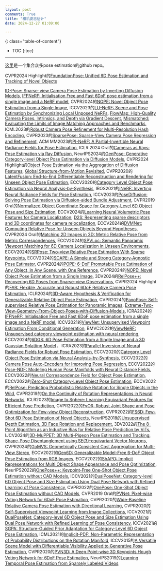 ```yaml
---
layout: post
comments: True
title: "相机姿态估计"
date: 2024-12-27 01:09:00

---
```


<!--more-->

{: class="table-of-content"}
* TOC
{:toc}

---

[这里](https://github.com/Jianqiuer/Awesome6DPoseEstimation)是一个集合众多pose estimation的github repo。

CVPR2024 Highlight的[FoundationPose: Unified 6D Pose Estimation and Tracking of Novel Objects](https://nvlabs.github.io/FoundationPose/)

[ID-Pose: Sparse-view Camera Pose Estimation by Inverting Diffusion Models](https://xt4d.github.io/id-pose-web/), [IFFNeRF: Initialisation Free and Fast 6DoF pose estimation from a single image and a NeRF model](https://mbortolon97.github.io/iffnerf/), CVPR2024的[NOPE: Novel Object Pose Estimation from a Single Image](https://github.com/nv-nguyen/nope), ICCV2023的[LU-NeRF: Scene and Pose Estimation by Synchronizing Local Unposed NeRFs](https://people.cs.umass.edu/~zezhoucheng/lu-nerf/), [FlowMap: High-Quality Camera Poses, Intrinsics, and Depth via Gradient Descent](https://cameronosmith.github.io/flowmap/), [Mismatched: Evaluating the Limits of Image Matching Approaches and Benchmarks](https://github.com/surgical-vision/colmap-match-converter), ICML2023的[Robust Camera Pose Refinement for Multi-Resolution Hash Encoding](https://openreview.net/pdf?id=O7lWozCqjT), CVPR2023的[SparsePose: Sparse-View Camera Pose Regression and Refinement](https://sparsepose.github.io/), ACM MM2023的[PI-NeRF: A Partial-Invertible Neural Radiance Fields for Pose Estimation](https://dl.acm.org/doi/pdf/10.1145/3581783.3612590), ICLR 2024 Oral的[Cameras as Rays: Pose Estimation via Ray Diffusion](https://jasonyzhang.com/RayDiffusion/), NeurIPS2024的[GenPose: Generative Category-level Object Pose Estimation via Diffusion Models](https://sites.google.com/view/genpose), CVPR2024 Highlight的[Object Pose Estimation via the Aggregation of Diffusion Features](https://github.com/Tianfu18/diff-feats-pose), [Global Structure-from-Motion Revisited](https://lpanaf.github.io/eccv24_glomap/), CVPR2020的[LatentFusion: End-to-End Differentiable Reconstruction and Rendering for Unseen Object Pose Estimation](https://github.com/NVlabs/latentfusion?tab=readme-ov-file), ECCV2020的[Category Level Object Pose Estimation via Neural Analysis-by-Synthesis](https://github.com/xuchen-ethz/neural_object_fitting), IROS2021的[iNeRF: Inverting Neural Radiance Fields for Pose Estimation](https://yenchenlin.me/inerf/), ICCV2023的[PoseDiffusion: Solving Pose Estimation via Diffusion-aided Bundle Adjustment](https://posediffusion.github.io/), CVPR2019 Oral的[Normalized Object Coordinate Space for Category-Level 6D Object Pose and Size Estimation](https://geometry.stanford.edu/projects/NOCS_CVPR2019/), ECCV2024的[Learning Neural Volumetric Pose Features for Camera Localization](https://gujiaqivadin.github.io/posemap/#), [D2S: Representing sparse descriptors and 3D coordinates for camera relocalization](https://thpjp.github.io/d2s/), ECCV2024的[DVMNet: Computing Relative Pose for Unseen Objects Beyond Hypotheses](https://sailor-z.github.io/projects/CVPR2024_DVMNet.html), CVPR2024 Oral的[Matching 2D Images in 3D: Metric Relative Pose from Metric Correspondences](https://nianticlabs.github.io/mickey/), ECCV2024的[SPVLoc: Semantic Panoramic Viewport Matching for 6D Camera Localization in Unseen Environments](https://fraunhoferhhi.github.io/spvloc/), ECCV2024的[SRPose: Two-view Relative Pose Estimation With Sparse Keypoints](https://frickyinn.github.io/srpose/), ECCV2024的[SCAPE: A Simple and Strong Category-Agnostic Pose Estimator](https://github.com/tiny-smart/SCAPE), CVPR2024的[POPE: 6-DoF Promptable Pose Estimation of Any Object, in Any Scene, with One Reference](https://paulpanwang.github.io/POPE/), CVPR2024的[NOPE: Novel Object Pose Estimation from a Single Image](https://github.com/nv-nguyen/nope?tab=readme-ov-file), 3DV2024的[RelPose++: Recovering 6D Poses from Sparse-view Observations](https://amyxlase.github.io/relpose-plus-plus/), CVPR2024 Highlight的[FAR: Flexible, Accurate and Robust 6DoF Relative Camera Pose Estimation](https://crockwell.github.io/far/), ICLR2024的[3D-Aware Hypothesis & Verification for Generalizable Relative Object Pose Estimation](https://sailor-z.github.io/projects/ICLR2024_3DAHV.html), CVPR2024的[PanoPose: Self-supervised Relative Pose Estimation for Panoramic Images](https://openaccess.thecvf.com/content/CVPR2024/papers/Tu_PanoPose_Self-supervised_Relative_Pose_Estimation_for_Panoramic_Images_CVPR_2024_paper.pdf), [Extreme-Two-View-Geometry-From-Object-Poses-with-Diffusion-Models](https://github.com/scy639/Extreme-Two-View-Geometry-From-Object-Poses-with-Diffusion-Models), ICRA2024的[IFFNeRF: Initialisation Free and Fast 6DoF pose estimation from a single image and a NeRF model](https://mbortolon97.github.io/iffnerf/), ICCV2021的[ViewNet: Unsupervised Viewpoint Estimation From Conditional Generation](https://github.com/omariott/viewnet), BMVC2022的[ViewNeRF: Unsupervised category viewpoint estimation with neural rendering](https://github.com/omariott/viewnerf), ECCV2024的[6DGS: 6D Pose Estimation from a Single Image and a 3D Gaussian Splatting Model](https://mbortolon97.github.io/6dgs/)， ICRA2023的[Parallel Inversion of Neural Radiance Fields for Robust Pose Estimation](https://pnerfp.github.io/), ECCV2020的[Category Level Object Pose Estimation via Neural Analysis-by-Synthesis](https://github.com/xuchen-ethz/neural_object_fitting?tab=readme-ov-file), ECCV2022的[Camera Pose Auto-Encoders for Improving Pose Regression](https://github.com/yolish/camera-pose-auto-encoders), ECCV2022的[Pose-NDF: Modeling Human Pose Manifolds with Neural Distance Fields](https://virtualhumans.mpi-inf.mpg.de/posendf/), ECCV2022的[Neural Correspondence Field for Object Pose Estimation](https://linhuang17.github.io/NCF/), ECCV2022的[Zero-Shot Category-Level Object Pose Estimation](https://github.com/applied-ai-lab/zero-shot-pose), ECCV2022的[RelPose: Predicting Probabilistic Relative Rotation for Single Objects in the Wild](https://jasonyzhang.com/relpose/), CVPR2019的[On the Continuity of Rotation Representations in Neural Networks](https://zhouyisjtu.github.io/project_rotation/rotation.html), ICLR2023的[Image to Sphere: Learning Equivariant Features for Efficient Pose Prediction](https://dmklee.github.io/image2sphere/), CVPR2022的[FvOR: Robust Joint Shape and Pose Optimization for Few-view Object Reconstruction](https://github.com/zhenpeiyang/FvOR), CVPR2022的[FS6D: Few-Shot 6D Pose Estimation of Novel Objects](https://github.com/ethnhe/FS6D-PyTorch?tab=readme-ov-file), NeurIPS2018的[Unsupervised Depth Estimation, 3D Face Rotation and Replacement](https://github.com/joelmoniz/DepthNets/tree/master), 3DV2022的[The 8-Point Algorithm as an Inductive Bias for Relative Pose Prediction by ViTs](https://crockwell.github.io/rel_pose/), IJCV2024的[3D-MuPPET: 3D Multi-Pigeon Pose Estimation and Tracking](https://github.com/alexhang212/3D-MuPPET?tab=readme-ov-file), [Shape-Pose Disentanglement using SE(3)-equivariant Vector Neurons](https://github.com/orenkatzir/VN-SPD), CVPR2024的[GoMVS: Geometrically Consistent Cost Aggregation for Multi-View Stereo](https://wuuu3511.github.io/gomvs/), ECCV2022的[Gen6D: Generalizable Model-Free 6-DoF Object Pose Estimation from RGB Images](https://liuyuan-pal.github.io/Gen6D/), ECCV2022的[ShAPO: Implicit Representations for Multi Object Shape Appearance and Pose Optimization](https://zubair-irshad.github.io/projects/ShAPO.html), NeurIPS2022的[OnePose++: Keypoint-Free One-Shot Object Pose Estimation without CAD Models](https://zju3dv.github.io/onepose_plus_plus/), ICCV2021的[DualPoseNet: Category-level 6D Object Pose and Size Estimation Using Dual Pose Network with Refined Learning of Pose Consistency](https://github.com/Gorilla-Lab-SCUT/DualPoseNet), CVPR2022的[OnePose: One-Shot Object Pose Estimation without CAD Models](https://zju3dv.github.io/onepose/), CVPR2019 Oral的[PVNet: Pixel-wise Voting Network for 6DoF Pose Estimation](https://zju3dv.github.io/pvnet/), CVPR2020的[Wide-Baseline Relative Camera Pose Estimation with Directional Learning](https://github.com/arthurchen0518/DirectionNet), CVPR2020的[Self-Supervised Viewpoint Learning from Image Collections](https://github.com/NVlabs/SSV), ICCV2021的[DualPoseNet: Category-level 6D Object Pose and Size Estimation Using Dual Pose Network with Refined Learning of Pose Consistency](https://github.com/Gorilla-Lab-SCUT/DualPoseNet), ICCV2021的[SGPA: Structure-Guided Prior Adaptation for Category-Level 6D Object Pose Estimation](https://github.com/ck-kai/SGPA), ICML2021的[Implicit-PDF: Non-Parametric Representation of Probability Distributions on the Rotation Manifold](https://implicit-pdf.github.io/), ICCV2015的[A Versatile Scene Model with Differentiable Visibility Applied to Generative Pose Estimation](https://vcai.mpi-inf.mpg.de/projects/DiffVis/), CVPR2020的[PVN3D: A Deep Point-wise 3D Keypoints Hough Voting Network for 6DoF Pose Estimation](https://github.com/ethnhe/PVN3D), NeurIPS2019的[Learning Temporal Pose Estimation from Sparsely Labeled Videos](https://github.com/facebookresearch/PoseWarper)
